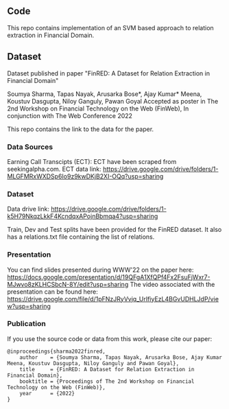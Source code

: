 ## Code

This repo contains implementation of an SVM based approach to relation extraction in Financial Domain.

## Dataset

Dataset published in paper "FinRED: A Dataset for Relation Extraction in Financial Domain"

Soumya Sharma, Tapas Nayak, Arusarka Bose*, Ajay Kumar* Meena, Koustuv Dasgupta, Niloy Ganguly, Pawan Goyal
Accepted as poster in The 2nd Workshop on Financial Technology on the Web (FinWeb), In conjunction with The Web Conference 2022

This repo contains the link to the data for the paper.

### Data Sources

Earning Call Transcipts (ECT):
ECT have been scraped from seekingalpha.com.
ECT data link: https://drive.google.com/drive/folders/1-MLGFMRxWXDSp6Io9z9kwDKjB2XI-OQq?usp=sharing

### Dataset

Data drive link: https://drive.google.com/drive/folders/1-k5H79NkqzLkkF4KcndqxAPojnBbmqa4?usp=sharing

Train, Dev and Test splits have been provided for the FinRED dataset. It also has a relations.txt file containing the list of relations.

### Presentation

You can find slides presented during WWW'22 on the paper here: https://docs.google.com/presentation/d/19QFgA1XfQPf4Fx2FsuFjWxr7-MJwvo8zKLHCSbcN-8Y/edit?usp=sharing
The video associated with the presentation can be found here: https://drive.google.com/file/d/1pFNzJRyVvjq_UrIfiyEzL4BGvUDHLJdP/view?usp=sharing

### Publication

If you use the source code or data from this work, please cite our paper:

```
@inproceedings{sharma2022finred,
	author    = {Soumya Sharma, Tapas Nayak, Arusarka Bose, Ajay Kumar Meena, Koustuv Dasgupta, Niloy Ganguly and Pawan Goyal},
	title     = {FinRED: A Dataset for Relation Extraction in Financial Domain},
	booktitle = {Proceedings of The 2nd Workshop on Financial Technology on the Web (FinWeb)},
	year      = {2022}
}
```

